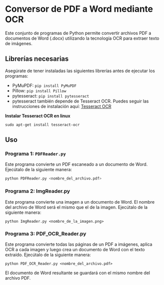 # Conversor de PDF a Word mediante OCR

Este conjunto de programas de Python permite convertir archivos PDF a documentos de Word (.docx) utilizando la tecnología OCR para extraer texto de imágenes.

## Librerías necesarias

Asegúrate de tener instaladas las siguientes librerías antes de ejecutar los programas:

- PyMuPDF: `pip install PyMuPDF`
- Pillow: `pip install Pillow`
- pytesseract: `pip install pytesseract`
- pytesseract también depende de Tesseract OCR. Puedes seguir las instrucciones de instalación aquí: [Tesseract OCR](https://github.com/tesseract-ocr/tesseract)

**Instalar Tesseract OCR en linux**

```
sudo apt-get install tesseract-ocr
```

## Uso

### Programa 1: `PDFReader.py`

Este programa convierte un PDF escaneado a un documento de Word. Ejecútalo de la siguiente manera:

```bash
python PDFReader.py <nombre_del_archivo.pdf>
```

### Programa 2: ImgReader.py

Este programa convierte una imagen a un documento de Word. El nombre del archivo de Word será el mismo que el de la imagen. Ejecútalo de la siguiente manera:

```
python ImgReader.py <nombre_de_la_imagen.png>
```

### Programa 3: PDF_OCR_Reader.py

Este programa convierte todas las páginas de un PDF a imágenes, aplica OCR a cada imagen y luego crea un documento de Word con el texto extraído. Ejecútalo de la siguiente manera:

```
python PDF_OCR_Reader.py <nombre_del_archivo.pdf>
```

El documento de Word resultante se guardará con el mismo nombre del archivo PDF.

